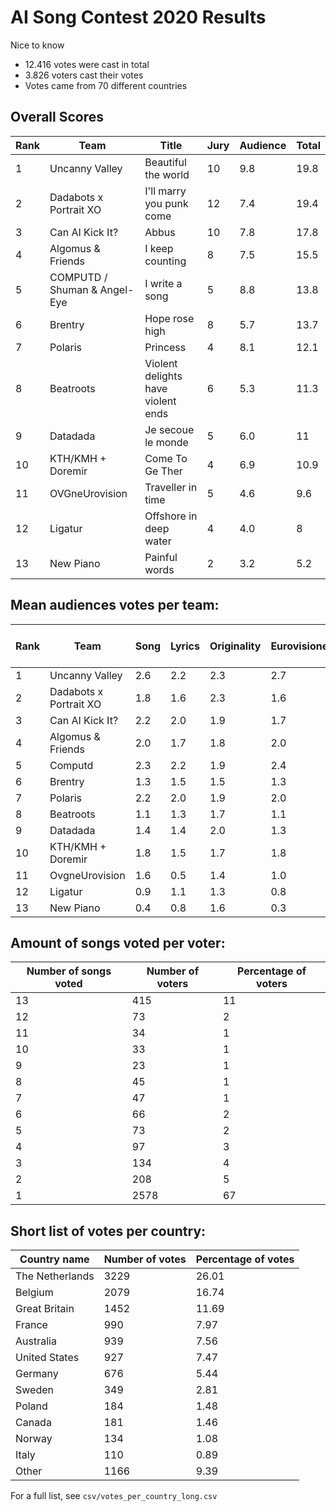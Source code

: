 # AI Song Contest 2020 Results

Nice to know
-	12.416 votes were cast in total
-	3.826 voters cast their votes
-	Votes came from 70 different countries


## Overall Scores

| Rank | Team                         | Title                              | Jury | Audience | Total |
| ---- | ---------------------------- | ---------------------------------- | ---- | -------- | ----- |
| 1    | Uncanny Valley               | Beautiful the world                | 10   | 9.8      | 19.8  |
| 2    | Dadabots x Portrait XO       | I'll marry you punk come           | 12   | 7.4      | 19.4  |
| 3    | Can AI Kick It?              | Abbus                              | 10   | 7.8      | 17.8  |
| 4    | Algomus & Friends            | I keep counting                    | 8    | 7.5      | 15.5  |
| 5    | COMPUTD / Shuman & Angel-Eye | I write a song                     | 5    | 8.8      | 13.8  |
| 6    | Brentry                      | Hope rose high                     | 8    | 5.7      | 13.7  |
| 7    | Polaris                      | Princess                           | 4    | 8.1      | 12.1  |
| 8    | Beatroots                    | Violent delights have violent ends | 6    | 5.3      | 11.3  |
| 9    | Datadada                     | Je secoue le monde                 | 5    | 6.0      | 11    |
| 10   | KTH/KMH + Doremir            | Come To Ge Ther                    | 4    | 6.9      | 10.9  |
| 11   | OVGneUrovision               | Traveller in time                  | 5    | 4.6      | 9.6   |
| 12   | Ligatur                      | Offshore in deep water             | 4    | 4.0      | 8     |
| 13   | New Piano                    | Painful words                      | 2    | 3.2      | 5.2   |

## Mean audiences votes per team:

| Rank | Team                   | Song | Lyrics | Originality | Eurovisioness | Total audience vote |
| ---- | ---------------------- | ---- | ------ | ----------- | ------------- | ------------------- |
| 1    | Uncanny Valley         | 2.6  | 2.2    | 2.3         | 2.7           | 9.8                 |
| 2    | Dadabots x Portrait XO | 1.8  | 1.6    | 2.3         | 1.6           | 7.4                 |
| 3    | Can AI Kick It?        | 2.2  | 2.0    | 1.9         | 1.7           | 7.8                 |
| 4    | Algomus & Friends      | 2.0  | 1.7    | 1.8         | 2.0           | 7.5                 |
| 5    | Computd                | 2.3  | 2.2    | 1.9         | 2.4           | 8.8                 |
| 6    | Brentry                | 1.3  | 1.5    | 1.5         | 1.3           | 5.7                 |
| 7    | Polaris                | 2.2  | 2.0    | 1.9         | 2.0           | 8.1                 |
| 8    | Beatroots              | 1.1  | 1.3    | 1.7         | 1.1           | 8.3                 |
| 9    | Datadada               | 1.4  | 1.4    | 2.0         | 1.3           | 6.0                 |
| 10   | KTH/KMH + Doremir      | 1.8  | 1.5    | 1.7         | 1.8           | 6.9                 |
| 11   | OvgneUrovision         | 1.6  | 0.5    | 1.4         | 1.0           | 4.6                 |
| 12   | Ligatur                | 0.9  | 1.1    | 1.3         | 0.8           | 4.0                 |
| 13   | New Piano              | 0.4  | 0.8    | 1.6         | 0.3           | 3.2                 |

## Amount of songs voted per voter:

| Number of songs voted | Number of voters | Percentage of voters |
| --------------------- | ---------------- | -------------------- |
| 13                    | 415              | 11                   |
| 12                    | 73               | 2                    |
| 11                    | 34               | 1                    |
| 10                    | 33               | 1                    |
| 9                     | 23               | 1                    |
| 8                     | 45               | 1                    |
| 7                     | 47               | 1                    |
| 6                     | 66               | 2                    |
| 5                     | 73               | 2                    |
| 4                     | 97               | 3                    |
| 3                     | 134              | 4                    |
| 2                     | 208              | 5                    |
| 1                     | 2578             | 67                   |

## Short list of votes per country:

| Country name    | Number of votes | Percentage of votes |
| --------------- | --------------- | ------------------- |
| The Netherlands | 3229            | 26.01               |
| Belgium         | 2079            | 16.74               |
| Great Britain   | 1452            | 11.69               |
| France          | 990             | 7.97                |
| Australia       | 939             | 7.56                |
| United States   | 927             | 7.47                |
| Germany         | 676             | 5.44                |
| Sweden          | 349             | 2.81                |
| Poland          | 184             | 1.48                |
| Canada          | 181             | 1.46                |
| Norway          | 134             | 1.08                |
| Italy           | 110             | 0.89                |
| Other           | 1166            | 9.39                |

For a full list, see `csv/votes_per_country_long.csv`
